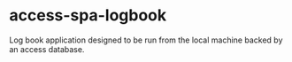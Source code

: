 # access-spa-logbook
Log book application designed to be run from the local machine backed by an access database.
